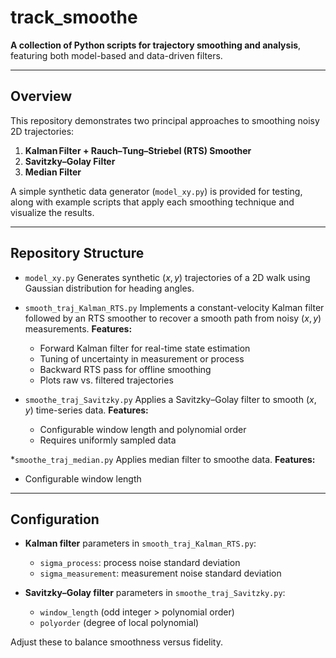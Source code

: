 # track\_smoothe

**A collection of Python scripts for trajectory smoothing and analysis**, featuring both model-based and data-driven filters.

---

## Overview

This repository demonstrates two principal approaches to smoothing noisy 2D trajectories:

1. **Kalman Filter + Rauch–Tung–Striebel (RTS) Smoother**
2. **Savitzky–Golay Filter**
3. **Median Filter**

A simple synthetic data generator (`model_xy.py`) is provided for testing, along with example scripts that apply each smoothing technique and visualize the results.

---

## Repository Structure

* `model_xy.py`
  Generates synthetic
  $(x, y)$ trajectories of a 2D walk using Gaussian distribution for heading angles.

* `smooth_traj_Kalman_RTS.py`
  Implements a constant-velocity Kalman filter followed by an RTS smoother to recover a smooth path from noisy $(x, y)$ measurements.
  **Features:**

  * Forward Kalman filter for real-time state estimation
  * Tuning of uncertainty in measurement or process
  * Backward RTS pass for offline smoothing
  * Plots raw vs. filtered trajectories

* `smoothe_traj_Savitzky.py`
  Applies a Savitzky–Golay filter to smooth $(x, y)$ time-series data.
  **Features:**

  * Configurable window length and polynomial order
  * Requires uniformly sampled data

*`smoothe_traj_median.py`
  Applies median filter to smoothe data.
  **Features:**

  * Configurable window length

---

## Configuration

* **Kalman filter** parameters in `smooth_traj_Kalman_RTS.py`:

  * `sigma_process`: process noise standard deviation
  * `sigma_measurement`: measurement noise standard deviation

* **Savitzky–Golay filter** parameters in `smoothe_traj_Savitzky.py`:

  * `window_length` (odd integer > polynomial order)
  * `polyorder` (degree of local polynomial)

Adjust these to balance smoothness versus fidelity.

